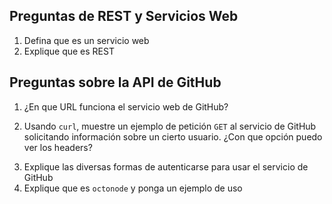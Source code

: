 ## Preguntas de REST y Servicios Web

1. Defina que es un servicio web
2. Explique que es REST


## Preguntas sobre la API de GitHub

1. ¿En que URL funciona el servicio web de GitHub?
<!--
%https://api.github.com
-->
2. Usando `curl`, muestre un ejemplo de petición `GET` al servicio de GitHub solicitando información sobre un cierto usuario. ¿Con que opción puedo ver los headers?
<!-- % Let's add the -i flag to include headers:
% curl -i https://api.github.com/users/defunkt
-->
3. Explique las diversas formas de autenticarse para usar el servicio de GitHub
4. Explique que es `octonode` y ponga un ejemplo de uso

